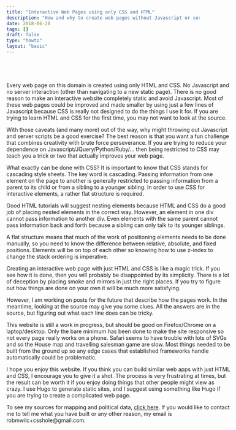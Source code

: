 ```yaml
---
title: "Interactive Web Pages using only CSS and HTML"
description: "How and why to create web pages without Javascript or server-side code."
date: 2018-06-20
tags: []
draft: false
type: "howto"
layout: "basic"
---
```


<div style="margin-left: auto; margin-right: auto; width: calc(200px + 40vw); display: block; position: relative; padding: 3em 0px;">

<p>
Every web page on this domain is created using only HTML and CSS. No Javascript and no server interaction (other than navigating to a new static page). There is no good reason to make an interactive website completely static and avoid Javascript. Most of these web pages could be improved and made smaller by using just a few lines of Javascript because CSS is really not designed to do the things I use it for. If you are trying to learn HTML and CSS for the first time, you may not want to look at the source.
</p>

<p>
With those caveats (and many more) out of the way, why might throwing out Javascript and server scripts be a good exercise? The best reason is that you want a fun challenge that combines creativity with brute force perseverance. If you are trying to reduce your dependence on Javascript/JQuery/Python/Ruby/... then being restricted to CSS may teach you a trick or two that actually improves your web page.
</p>

<p>
What exactly can be done with CSS? It is important to know that CSS stands for cascading style sheets. The key word is cascading. Passing information from one element on the page to another is generally restricted to passing information from a parent to its child or from a sibling to a younger sibling. In order to use CSS for interactive elements, a rather flat structure is required.
</p>

<p>
Good HTML tutorials will suggest nesting elements because HTML and CSS do a good job of placing nested elements in the correct way. However, an element in one div cannot pass information to another div. Even elements with the same parent cannot pass information back and forth because a sibling can only talk to its younger siblings.
</p>

<p>
A flat structure means that much of the work of positioning elements needs to be done manually, so you need to know the difference between relative, absolute, and fixed positions. Elements will be on top of each other so knowing how to use z-index to change the stack ordering is imperative.
</p>

<p>
Creating an interactive web page with just HTML and CSS is like a magic trick. If you see how it is done, then you will probably be disappointed by its simplicity. There is a lot of deception by placing smoke and mirrors in just the right places. If you try to figure out how things are done on your own it will be much more satisfying.
</p>

<p>
However, I am working on posts for the future that describe how the pages work. In the meantime, looking at the source may give you some clues. All the answers are in the source, but figuring out what each line does can be tricky.
</p>

<p>
This website is still a work in progress, but should be good on Firefox/Chrome on a laptop/desktop. Only the bare minimum has been done to make the site responsive so not every page really works on a phone. Safari seems to have trouble with lots of SVGs and so the House map and travelling salesman game are slow. Most things needed to be built from the ground up so any edge cases that established frameworks handle automatically could be problematic.
</p>

<p>
I hope you enjoy this website. If you think you can build similar web apps with just HTML and CSS, I encourage you to give it a shot. The process is very frustrating at times, but the result can be worth it if you enjoy doing things that other people might view as crazy. I use Hugo to generate static sites, and I suggest using something like Hugo if you are trying to create a complicated web page.
</p>

<p>
To see my sources for mapping and political data, <a href="https://www.csshole.com/howto/sources/index.html">click here</a>. If you would like to contact me to tell me what you have built or any other reason, my email is robmwilc+csshole@gmail.com.
</p>
</div>
